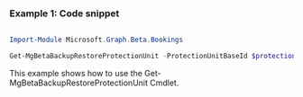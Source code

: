 ### Example 1: Code snippet

```powershell

Import-Module Microsoft.Graph.Beta.Bookings

Get-MgBetaBackupRestoreProtectionUnit -ProtectionUnitBaseId $protectionUnitBaseId

```
This example shows how to use the Get-MgBetaBackupRestoreProtectionUnit Cmdlet.

